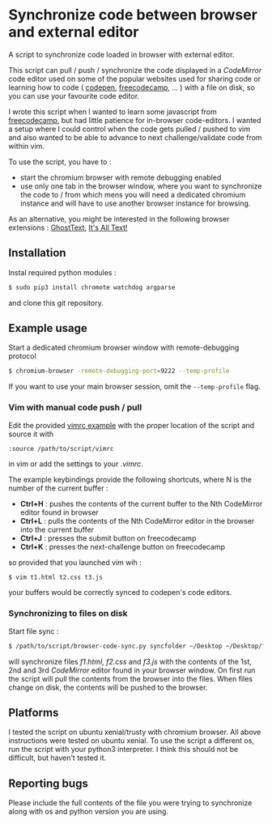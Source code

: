 Synchronize code between browser and external editor
====================================================

A script to synchronize code loaded in browser with external editor.

This script can pull / push / synchronize the code displayed in a _CodeMirror_ 
code editor used on some of the popular websites used for sharing code or learning how to code 
( [codepen](codepen.io), [freecodecamp](freecodecamp.com), ... ) 
with a file on disk, so you can use your favourite code editor.

I wrote this script when I wanted to learn some javascript from [freecodecamp](freecodecamp.com), 
but had little patience for in-browser code-editors. 
I wanted a setup where I could control when the code gets pulled / pushed to vim 
and also wanted to be able to advance to next challenge/validate code from within vim.

To use the script, you have to : 
  * start the chromium browser with remote debugging enabled 
  * use only one tab in the browser window, where you want to synchronize the code to / from 
which mens you will need a dedicated chromium instance and will 
have to use another browser instance for browsing.

As an alternative, you might be interested in the following browser extensions : 
[GhostText](https://github.com/GhostText/GhostText), [It's All Text!](https://github.com/docwhat/itsalltext)


Installation 
------------
Instal required python modules :
```bash
$ sudo pip3 install chromote watchdog argparse
```
and clone this git repository.

Example usage 
-------------
Start a dedicated chromium browser window  with remote-debugging protocol 
```bash
$ chromium-browser -remote-debugging-port=9222 --temp-profile
```
If you want to use your main browser session, omit the `--temp-profile` flag.

### Vim with manual code push / pull
Edit the provided [vimrc example](./vimrc) with the proper location of the script and source it with  
```vim
:source /path/to/script/vimrc
```
in vim or add the settings to your _.vimrc_.

The example keybindings provide the following shortcuts, where N is the number of the current buffer :
  * __Ctrl+H__ : pushes the contents of the current buffer to the Nth CodeMirror editor found in browser
  * __Ctrl+L__ : pulls the contents of the Nth CodeMirror editor in the browser into the current buffer
  * __Ctrl+J__ : presses the submit button on freecodecamp
  * __Ctrl+K__ : presses the next-challenge button on freecodecamp

so provided that you launched vim wih :
```bash 
$ vim t1.html t2.css t3.js
```
your buffers would be correctly synced to codepen's code editors.

### Synchronizing to files on disk

Start file sync :
```bash 
$ /path/to/script/browser-code-sync.py syncfolder ~/Desktop ~/Desktop/f1.html ~/Desktop/f2.css ~/Desktop/f3.js
```
will synchronize files _f1.html_, _f2.css_ and _f3.js_ with the contents of the 1st, 2nd and 3rd _CodeMirror_ editor found in your browser window. 
On first run the script will pull the contents from the browser into the files. When files change on disk, the contents will be pushed to the browser.

Platforms 
---------
I tested the script on ubuntu xenial/trusty with chromium browser. All above instructions were tested on ubuntu xenial.
To use the script a different os, run the script with your python3 interpreter. 
I think this should not be difficult, but haven't tested it.

Reporting bugs
--------------
Please include the full contents of the file you were trying to synchronize along with os and python version you are using.
